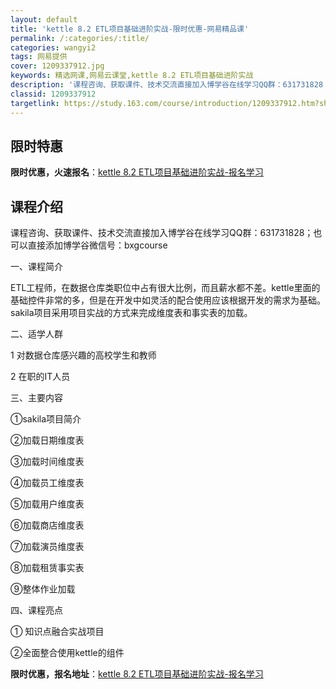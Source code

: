 ```yaml
---
layout: default
title: 'kettle 8.2 ETL项目基础进阶实战-限时优惠-网易精品课'
permalink: /:categories/:title/
categories: wangyi2
tags: 网易提供
cover: 1209337912.jpg
keywords: 精选网课,网易云课堂,kettle 8.2 ETL项目基础进阶实战
description: '课程咨询、获取课件、技术交流直接加入博学谷在线学习QQ群：631731828；也可以直接添加博学谷微信号：bxgcour'
classid: 1209337912
targetlink: https://study.163.com/course/introduction/1209337912.htm?share=1&shareId=1025206652&utm_campaign=share&utm_medium=iphoneShare&utm_source=&utm_u=1025206652
---
```


## 限时特惠

**限时优惠，火速报名**：[kettle 8.2 ETL项目基础进阶实战-报名学习](https://study.163.com/course/introduction/1209337912.htm?share=1&shareId=1025206652&utm_campaign=share&utm_medium=iphoneShare&utm_source=&utm_u=1025206652)

## 课程介绍

课程咨询、获取课件、技术交流直接加入博学谷在线学习QQ群：631731828；也可以直接添加博学谷微信号：bxgcourse



一、课程简介

ETL工程师，在数据仓库类职位中占有很大比例，而且薪水都不差。kettle里面的基础控件非常的多，但是在开发中如灵活的配合使用应该根据开发的需求为基础。sakila项目采用项目实战的方式来完成维度表和事实表的加载。



二、适学人群

1 对数据仓库感兴趣的高校学生和教师

2 在职的IT人员



三、主要内容

①sakila项目简介

②加载日期维度表

③加载时间维度表

④加载员工维度表

⑤加载用户维度表

⑥加载商店维度表

⑦加载演员维度表

⑧加载租赁事实表

⑨整体作业加载



四、课程亮点

①	知识点融合实战项目

②全面整合使用kettle的组件

**限时优惠，报名地址**：[kettle 8.2 ETL项目基础进阶实战-报名学习](https://study.163.com/course/introduction/1209337912.htm?share=1&shareId=1025206652&utm_campaign=share&utm_medium=iphoneShare&utm_source=&utm_u=1025206652)


